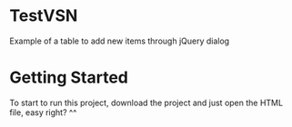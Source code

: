 # TestVSN
 Example of a table to add new items through jQuery dialog
 
 # Getting Started
 To start to run this project, download the project and just open the HTML file, easy right? ^^

